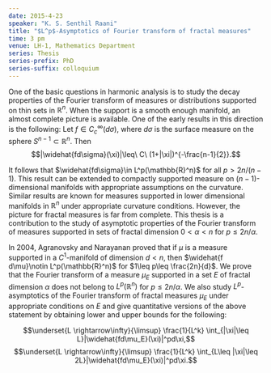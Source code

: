 ```yaml
---
date: 2015-4-23
speaker: "K. S. Senthil Raani"
title: "$L^p$-Asymptotics of Fourier transform of fractal measures"
time: 3 pm
venue: LH-1, Mathematics Department
series: Thesis
series-prefix: PhD
series-suffix: colloquium
---
```

One of the basic questions in harmonic analysis is to study the decay properties of the Fourier transform of measures or distributions supported on thin sets in $\mathbb{R}^n$. When the support is a smooth enough manifold, an almost complete picture is available. One of the early results in this direction is the following: Let $f\in C_c^{\infty}(d\sigma)$, where $d\sigma$ is the surface measure on the sphere $S^{n-1}\subset\mathbb{R}^n$. Then
$$|\widehat{fd\sigma}(\xi)|\leq\ C\ (1+|\xi|)^{-\frac{n-1}{2}}.$$

It follows that $\widehat{fd\sigma}\in L^p(\mathbb{R}^n)$ for all
$p>2n/(n-1)$. This result can be extended to compactly
supported measure on $(n-1)$-dimensional manifolds with
appropriate assumptions on the curvature. Similar results are
known for measures supported in lower dimensional manifolds in
$\mathbb{R}^n$ under appropriate curvature conditions. However, the
picture for fractal measures is far from complete. This thesis is
a contribution to the study of asymptotic properties of the
Fourier transform of measures supported in sets of fractal
dimension $0<\alpha<n$ for $p\leq 2n/\alpha$.

In 2004, Agranovsky and Narayanan proved that if $\mu$ is a
measure supported in a $C^1$-manifold of dimension $d<n$, then
$\widehat{f d\mu}\notin L^p(\mathbb{R}^n)$ for $1\leq p\leq \frac{2n}{d}$. We
prove that the Fourier transform of a measure $\mu_E$ supported in
a set $E$ of fractal dimension $\alpha$ does not belong to
$L^p(\mathbb{R}^n)$ for $p\leq 2n/\alpha$. We also study $L^p$-asymptotics
of the Fourier transform of fractal measures $\mu_E$ under
appropriate conditions on $E$ and give quantitative versions of
the above statement by obtaining lower and upper bounds for the
following:

 $$\underset{L \rightarrow\infty}{\limsup} \frac{1}{L^k}
    \int_{|\xi|\leq L}|\widehat{fd\mu_E}(\xi)|^pd\xi,$$
  $$\underset{L \rightarrow\infty}{\limsup} \frac{1}{L^k}
     \int_{L\leq |\xi|\leq 2L}|\widehat{fd\mu_E}(\xi)|^pd\xi.$$
